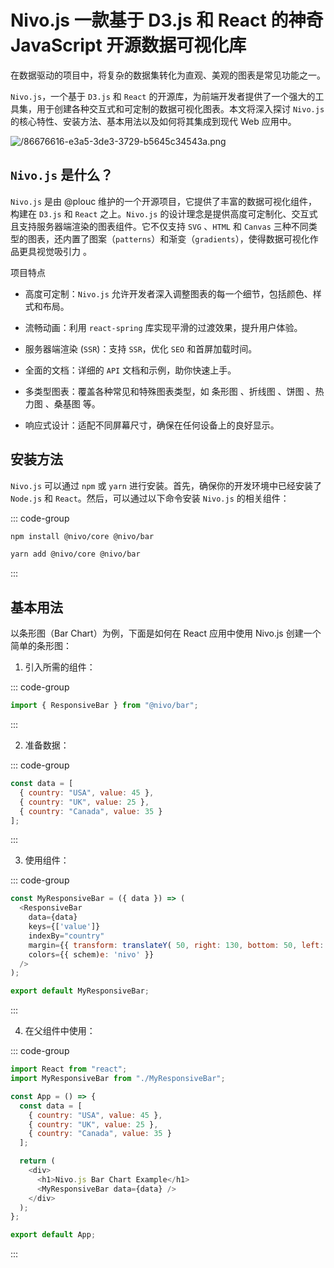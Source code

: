 # Nivo.js 一款基于 D3.js 和 React 的神奇 JavaScript 开源数据可视化库

<article-info/>

<link-tag :linkList="[{ linkType: 'git', linkText:'Nivo.js',linkUrl:'https://github.com/plouc/nivo'},{ linkText:'Nivo.js 官网',linkUrl:'https://nivo.rocks/'}]" />

在数据驱动的项目中，将复杂的数据集转化为直观、美观的图表是常见功能之一。

`Nivo.js`，一个基于 `D3.js` 和 `React` 的开源库，为前端开发者提供了一个强大的工具集，用于创建各种交互式和可定制的数据可视化图表。本文将深入探讨 `Nivo.js` 的核心特性、安装方法、基本用法以及如何将其集成到现代 Web 应用中。

![/86676616-e3a5-3de3-3729-b5645c34543a.png](/86676616-e3a5-3de3-3729-b5645c34543a.png)

## `Nivo.js` 是什么？

`Nivo.js` 是由 <imp-text-danger>@plouc</imp-text-danger> 维护的一个开源项目，它提供了丰富的数据可视化组件，构建在 `D3.js` 和 `React` 之上。`Nivo.js` 的设计理念是提供高度可定制化、交互式且支持服务器端渲染的图表组件。它不仅支持 `SVG` 、`HTML` 和 `Canvas` 三种不同类型的图表，还内置了图案（`patterns`）和渐变（`gradients`），使得数据可视化作品更具视觉吸引力 。

项目特点

- 高度可定制：`Nivo.js` 允许开发者深入调整图表的每一个细节，包括颜色、样式和布局。

- 流畅动画：利用 `react-spring` 库实现平滑的过渡效果，提升用户体验。

- 服务器端渲染 (`SSR`)：支持 `SSR`，优化 `SEO` 和首屏加载时间。

- 全面的文档：详细的 `API` 文档和示例，助你快速上手。

- 多类型图表：覆盖各种常见和特殊图表类型，如 <imp-text-danger>条形图</imp-text-danger> 、<imp-text-danger>折线图</imp-text-danger> 、<imp-text-danger>饼图</imp-text-danger> 、<imp-text-danger>热力图</imp-text-danger> 、<imp-text-danger>桑基图</imp-text-danger> 等。

- 响应式设计：适配不同屏幕尺寸，确保在任何设备上的良好显示。

## 安装方法

`Nivo.js` 可以通过 `npm` 或 `yarn` 进行安装。首先，确保你的开发环境中已经安装了 `Node.js` 和 `React`。然后，可以通过以下命令安装 `Nivo.js` 的相关组件：

::: code-group

```bash [npm]
npm install @nivo/core @nivo/bar
```

```bash [yarn]
yarn add @nivo/core @nivo/bar
```

:::

## 基本用法

以条形图（Bar Chart）为例，下面是如何在 React 应用中使用 Nivo.js 创建一个简单的条形图：

1. 引入所需的组件：

::: code-group

```js
import { ResponsiveBar } from "@nivo/bar";
```

:::

2. 准备数据：

::: code-group

```js
const data = [
  { country: "USA", value: 45 },
  { country: "UK", value: 25 },
  { country: "Canada", value: 35 }
];
```

:::

3. 使用组件：

::: code-group

```js
const MyResponsiveBar = ({ data }) => (
  <ResponsiveBar
    data={data}
    keys={['value']}
    indexBy="country"
    margin={{ transform: translateY( 50, right: 130, bottom: 50, left: 60 }}
    colors={{ schem)e: 'nivo' }}
  />
);

export default MyResponsiveBar;
```

:::

4. 在父组件中使用：

::: code-group

```js
import React from "react";
import MyResponsiveBar from "./MyResponsiveBar";

const App = () => {
  const data = [
    { country: "USA", value: 45 },
    { country: "UK", value: 25 },
    { country: "Canada", value: 35 }
  ];

  return (
    <div>
      <h1>Nivo.js Bar Chart Example</h1>
      <MyResponsiveBar data={data} />
    </div>
  );
};

export default App;
```

:::
